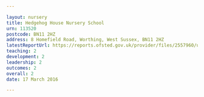 ```yaml
---

layout: nursery
title: Hedgehog House Nursery School
urn: 113520
postcode: BN11 2HZ
address: 8 Homefield Road, Worthing, West Sussex, BN11 2HZ
latestReportUrl: https://reports.ofsted.gov.uk/provider/files/2557960/urn/113520.pdf
teaching: 2
development: 2
leadership: 2
outcomes: 2
overall: 2
date: 17 March 2016

---
```

